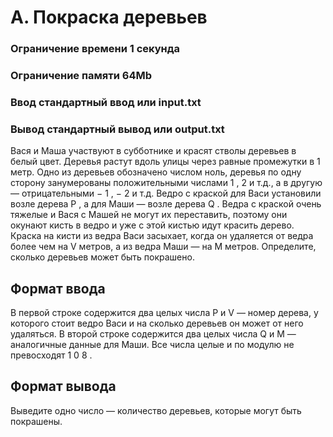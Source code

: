 # A. Покраска деревьев
### Ограничение времени	1 секунда
### Ограничение памяти	64Mb
### Ввод	стандартный ввод или input.txt
### Вывод	стандартный вывод или output.txt


Вася и Маша участвуют в субботнике и красят стволы деревьев в белый цвет. Деревья растут вдоль улицы через равные промежутки в 1 метр. Одно из деревьев обозначено числом ноль, деревья по одну сторону занумерованы положительными числами
1
,
2
и т.д., а в другую — отрицательными
−
1
,
−
2
и т.д.
Ведро с краской для Васи установили возле дерева
P
, а для Маши — возле дерева
Q
. Ведра с краской очень тяжелые и Вася с Машей не могут их переставить, поэтому они окунают кисть в ведро и уже с этой кистью идут красить дерево. Краска на кисти из ведра Васи засыхает, когда он удаляется от ведра более чем на
V
метров, а из ведра Маши — на
M
метров. Определите, сколько деревьев может быть покрашено.

## Формат ввода
В первой строке содержится два целых числа P и V
— номер дерева, у которого стоит ведро Васи и на сколько деревьев он может от него удаляться.
В второй строке содержится два целых числа
Q
и
M
— аналогичные данные для Маши.
Все числа целые и по модулю не превосходят
1
0
8
.

## Формат вывода
Выведите одно число — количество деревьев, которые могут быть покрашены.